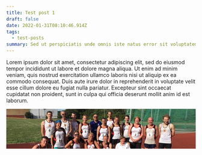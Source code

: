```yaml
---
title: Test post 1
draft: false
date: 2022-01-31T08:10:46.914Z
tags:
  - test-posts
summary: Sed ut perspiciatis unde omnis iste natus error sit voluptatem.
---
```


Lorem ipsum dolor sit amet, consectetur adipiscing elit, sed do eiusmod tempor incididunt ut labore et dolore magna aliqua. Ut enim ad minim veniam, quis nostrud exercitation ullamco laboris nisi ut aliquip ex ea commodo consequat. Duis aute irure dolor in reprehenderit in voluptate velit esse cillum dolore eu fugiat nulla pariatur. Excepteur sint occaecat cupidatat non proident, sunt in culpa qui officia deserunt mollit anim id est laborum.

![team photo](/public/static/uploads/cropped-tf-team.jpg 'team photo')
